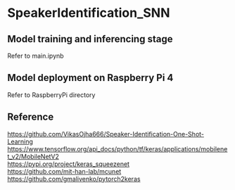 # SpeakerIdentification_SNN

## Model training and inferencing stage
Refer to main.ipynb

## Model deployment on Raspberry Pi 4
Refer to RaspberryPi directory


## Reference
https://github.com/VikasOjha666/Speaker-Identification-One-Shot-Learning <br/>
https://www.tensorflow.org/api_docs/python/tf/keras/applications/mobilenet_v2/MobileNetV2 <br/>
https://pypi.org/project/keras_squeezenet <br/>
https://github.com/mit-han-lab/mcunet <br/>
https://github.com/gmalivenko/pytorch2keras
